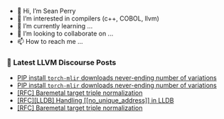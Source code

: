 - 👋 Hi, I’m Sean Perry
- 👀 I’m interested in compilers (c++, COBOL, llvm)
- 🌱 I’m currently learning ...
- 💞️ I’m looking to collaborate on ...
- 📫 How to reach me ...

<!---
s66perry/s66perry is a ✨ special ✨ repository because its `README.md` (this file) appears on your GitHub profile.
You can click the Preview link to take a look at your changes.
--->
### 📕 Latest LLVM Discourse Posts

<!-- DISCOURSE-LLVM:START -->
- [PIP install `torch-mlir` downloads never-ending number of variations](https://discourse.llvm.org/t/pip-install-torch-mlir-downloads-never-ending-number-of-variations/78522#post_5)
- [PIP install `torch-mlir` downloads never-ending number of variations](https://discourse.llvm.org/t/pip-install-torch-mlir-downloads-never-ending-number-of-variations/78522#post_4)
- [[RFC] Baremetal target triple normalization](https://discourse.llvm.org/t/rfc-baremetal-target-triple-normalization/78524#post_2)
- [[RFC][LLDB] Handling [[no_unique_address]] in LLDB](https://discourse.llvm.org/t/rfc-lldb-handling-no-unique-address-in-lldb/77483#post_11)
- [[RFC] Baremetal target triple normalization](https://discourse.llvm.org/t/rfc-baremetal-target-triple-normalization/78524#post_1)
<!-- DISCOURSE-LLVM:END -->
